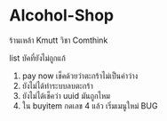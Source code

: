 # Alcohol-Shop
ร้านเหล้า Kmutt วิชา Comthink


list บัคที่ยังไม่ถูกแก้

1. pay now เช็คด้วยว่าตะกร้าไม่เป็นค่าว่าง
1. ยังไม่ได้ทำระบบลบตะกร้า
1. ยังไม่ได้เช็คว่า uuid มันถูกไหม
1. ใน buyitem กดเลข 4 แล้ว เริ่มเมนูใหม่ BUG